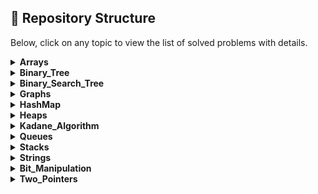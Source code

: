 ## 📁 Repository Structure

Below, click on any topic to view the list of solved problems with details.

<details>
<summary><strong>Arrays</strong></summary>

| S.No | QuestionNumber | Title | Link | Platform | Time | Space |
|---|---|---|---|---|---|---|
| 1 | 1380. | Lucky Number in a Matrix | [Link](https://leetcode.com/problems/lucky-numbers-in-a-matrix/) | LeetCode | O(m * n) | O(m + n) |
| 2 | 90. | Subsets II | [Link](https://leetcode.com/problems/subsets-ii/) | LeetCode | O(n^2 log n) | O(n^2) |
| 3 | 1508. | Range Sum of Sorted Subarray Sums | [Link](https://leetcode.com/problems/range-sum-of-sorted-subarray-sums) | LeetCode | O(n^2 log n) | O(n^2) |
| 4 | 991. | Broken Calculator | [Link](https://leetcode.com/problems/broken-calculator/) | LeetCode | O(log(target/startValue)) | O(1) |
| 5 | 1833. | Maximum Ice Cream Bars | [Link](https://leetcode.com/problems/maximum-ice-cream-bars/description/) | LeetCode | O(n log n) | O(1) |
| 6 | 27. | Remove Element | [Link](https://leetcode.com/problems/remove-element/) | LeetCode | O(n) | O(1) |
| 7 | 26. | Remove Duplicates from Sorted Array | [Link](https://leetcode.com/problems/remove-duplicates-from-sorted-array/) | LeetCode | O(n log n) | O(1) |
| 8 | 435. | Non-overlapping Intervals | [Link](https://leetcode.com/problems/non-overlapping-intervals/) | LeetCode | O(n log n) | O(1) |
| 9 | 80. | Remove Duplicates from Sorted Array II | [Link](https://leetcode.com/problems/remove-duplicates-from-sorted-array-ii/) | LeetCode | O(n) | O(1) |
| 10 | 2270. | Valid Split of an Array | [Link](https://leetcode.com/problems/number-of-ways-to-split-array/) | LeetCode | O(n) | O(1) |
| 11 | 77. | Combinations | [Link](https://leetcode.com/problems/combinations/) | LeetCode | O(n! / (k! * (n - k)!)) | O(k) |
| 12 | 202. | Happy Number | [Link](https://leetcode.com/problems/happy-number/) | LeetCode | O(log n) | O(1) |
| 13 | 56. | Merge Intervals | [Link](https://leetcode.com/problems/merge-intervals/) | LeetCode | O(n log n) | O(n) |
| 14 | 88. | Merge Sorted Array | [Link](https://leetcode.com/problems/merge-sorted-array/) | LeetCode | O((m + n) log(m + n)) | O(1) |
| 15 | 921. | Minimum Add to Make Parentheses Valid | [Link](https://leetcode.com/problems/minimum-add-to-make-parentheses-valid/) | LeetCode | O(n) | O(n) |
| 16 | 1051. | Height Checker | [Link](https://leetcode.com/problems/height-checker/) | LeetCode | O(n log n) | O(n) |
| 17 | 189. | Rotate Array | [Link](https://leetcode.com/problems/rotate-array/) | LeetCode | O(n) | O(1) |
| 18 | 1846. | Maximum Element After Decrementing And Rearranging | [Link](https://leetcode.com/problems/maximum-element-after-decreasing-and-rearranging/) | LeetCode | O(n log n) | O(1) |
| 19 | 1346. | Check If N and Its Double Exist | [Link](https://leetcode.com/problems/check-if-n-and-its-double-exist/) | LeetCode | O(n^2) | O(1) |
| 20 | 9. | Palindrome Number | [Link](https://leetcode.com/problems/palindrome-number/) | LeetCode | O(log n) | O(1) |
| 21 | - | Perfect Sum Problem | [Link](https://www.geeksforgeeks.org/problems/perfect-sum-problem5633/1) | GfG | O(n * target) | O(target) |
| 22 | 39. | Combination Sum | [Link](https://leetcode.com/problems/combination-sum/) | LeetCode | O(2^n) | O(k) |
| 23 | - | Subset Sum Problem | [Link](https://www.geeksforgeeks.org/problems/subset-sum-problem-1611555638/1) | GfG | O(n * sum) | O(n * sum) |
| 24 | 7. | Reverse Integer | [Link](https://leetcode.com/problems/reverse-integer/) | LeetCode | O(log n) | O(1) |
| 25 | 69. | Sqrt(x) | [Link](https://leetcode.com/problems/sqrtx/) | LeetCode | O(log x) | O(1) |
| 26 | 169. | Majority Element | [Link](https://leetcode.com/problems/majority-element/) | LeetCode | O(n) | O(1) |
| 27 | 121. | Buy and Sell Stock | [Link](https://leetcode.com/problems/best-time-to-buy-and-sell-stock/) | LeetCode | O(n) | O(1) |

</details>

<details>
<summary><strong>Binary_Tree</strong></summary>

| S.No | QuestionNumber | Title | Link | Platform | Time | Space |
|---|---|---|---|---|---|---|
| 1 | - | Perfect Binary Tree | [Link](https://www.geeksforgeeks.org/problems/perfect-binary-tree/1) | GfG | O(N) | O(h) |
| 2 | - | Children Sum Parent | [Link](https://www.geeksforgeeks.org/problems/children-sum-parent/1) | GfG | O(N) | O(H) |
| 3 | - | Largest Value in Each Level | [Link](https://www.geeksforgeeks.org/problems/largest-value-in-each-level/1) | GfG | O(N) | O(N) |
| 4 | 872. | Leaf-Similar Trees | [Link](https://leetcode.com/problems/leaf-similar-trees/) | LeetCode | O(N + M) | O(N + M) |
| 5 | 110. | Balanced Binary Tree | [Link](https://leetcode.com/problems/balanced-binary-tree/) | LeetCode | O(N) | O(h) |
| 6 | - | Maximum Node Level | [Link](https://www.geeksforgeeks.org/problems/maximum-node-level/1) | GfG | O(n) | O(n) |
| 7 | - | Root to Leaf Paths | [Link](https://www.geeksforgeeks.org/problems/root-to-leaf-paths/1) | GfG | O(N * h) | O(N * h) |
| 8 | 100. | Same Tree | [Link](https://leetcode.com/problems/same-tree/) | LeetCode | O(N) | O(N) |
| 9 | - | Nodes at Odd Levels | [Link](https://www.geeksforgeeks.org/problems/nodes-at-odd-levels/1) | GfG | O(N) | O(N) |
| 10 | - | Top View of Binary Tree | [Link](https://www.geeksforgeeks.org/problems/top-view-of-binary-tree/1) | GfG | O(N log N) | O(N) |
| 11 | 236. | Lowest Common Ancestor of a Binary Tree | [Link](https://leetcode.com/problems/lowest-common-ancestor-of-a-binary-tree/) | LeetCode | O(N) | O(H) |
| 12 | - | Root to Leaf Path Sum | [Link](https://www.geeksforgeeks.org/problems/root-to-leaf-paths-sum/1) | GfG | O(N) | O(H) |
| 13 | 101. | Symmetric Tree | [Link](https://leetcode.com/problems/symmetric-tree/) | LeetCode | O(N) | O(N) |
| 14 | 117. | Populating Next Right Pointers in Each Node2 II | [Link](https://leetcode.com/problems/populating-next-right-pointers-in-each-node2-ii/description/) | LeetCode | O(N) | O(N) |
| 15 | - | Find the Distance Between Two Nodes | [Link](https://www.geeksforgeeks.org/problems/find-the-distance-between-two-nodes4402/1) | GfG | O(log(max(x, y))) | O(1) |
| 16 | 199. | Binary Tree Right Side View | [Link](https://leetcode.com/problems/binary-tree-right-side-view/description/) | LeetCode | O(N) | O(H) |
| 17 | - | Left View of Binary Tree | [Link](https://www.geeksforgeeks.org/problems/left-view-of-binary-tree/1) | GfG | O(N) | O(N) |
| 18 | 226. | Binary Tree | [Link](https://leetcode.com/problems/invert-binary-tree/description/) | LeetCode | O(N) | O(H) |
| 19 | 111. | Minimum Depth of Binary Tree | [Link](https://leetcode.com/problems/minimum-depth-of-binary-tree/) | LeetCode | O(N) | O(H) |
| 20 | 112. | Path Sum | [Link](https://leetcode.com/problems/path-sum/submissions/1699844158/) | LeetCode | O(N) | O(N) |
| 21 | 669. | Trim a Binary Search Tree | [Link](https://leetcode.com/problems/trim-a-binary-search-tree/description/) | LeetCode | O(N) | O(H) |
| 22 | - | Bottom View of Binary Tree | [Link](https://www.geeksforgeeks.org/problems/bottom-view-of-binary-tree/1) | GfG | O(N log N) | O(N) |
| 23 | 543. | Diameter of Binary Tree | [Link](https://leetcode.com/problems/diameter-of-binary-tree/) | LeetCode |  |  |

</details>

<details>
<summary><strong>Binary_Search_Tree</strong></summary>

| S.No | QuestionNumber | Title | Link | Platform | Time | Space |
|---|---|---|---|---|---|---|
| 1 | - | Print BST Elements in Given Range | [Link](https://practice.geeksforgeeks.org/problems/print-bst-elements-in-given-range/1) | GfG | O(N) | O(N) |
| 2 | - | Largest BST from BT | [Link](https://www.geeksforgeeks.org/problems/largest-bst/1) | GfG | O(N) | O(N) |
| 3 | 450. | Delete Node in BST | [Link](https://leetcode.com/problems/delete-node-in-a-bst/submissions/1701090443/) | LeetCode | O(H) | O(H) |
| 4 | 701. | Insert into Binary Search Tree | [Link](https://leetcode.com/problems/insert-into-a-binary-search-tree/) | LeetCode | O(n) worst-case | O(n) worst-case |
| 5 | 95. | Unique Binary Search Trees II | [Link](https://leetcode.com/problems/unique-binary-search-trees-ii/description) | LeetCode | O(4^n / n^(3/2)) | O(n) |
| 6 | 230. | Kth Smallest Element in a BST | [Link](https://leetcode.com/problems/kth-smallest-element-in-a-bst/description) | LeetCode | O(H + k) | O(H) |
| 7 | 108. | Convert Sorted Array to Binary Search Tree | [Link](https://leetcode.com/problems/convert-sorted-array-to-binary-search-tree/) | LeetCode | O(N) | O(N) |
| 8 | - | Minimum Element in BST | [Link](https://www.geeksforgeeks.org/problems/minimum-element-in-bst/1) | GfG | O(H) | O(1) |
| 9 | 99. | Recover Binary Search Tree | [Link](https://leetcode.com/problems/recover-binary-search-tree/description/) | LeetCode | O(N) | O(H) where H is the height of the tree |
| 10 | - | Floor in BST | [Link](https://www.geeksforgeeks.org/problems/floor-in-bst/1) | GfG | O(h) |  |
| 11 | - | Check Whether BST Contains Dead End | [Link](https://www.geeksforgeeks.org/problems/check-whether-bst-contains-dead-end/1) | GfG | O(N) | O(N) |
| 12 | - | Brothers from Different Root | [Link](https://www.geeksforgeeks.org/problems/brothers-from-different-root/1) | GfG | O(N1 + N2) | O(N1 + N2) |
| 13 | - | Merge Two BSTs | [Link](https://www.geeksforgeeks.org/problems/merge-two-bst-s/1) | GfG | O(N + M) | O(N + M) |
| 14 | - | Sum of K Smallest Elements in BST | [Link](https://www.geeksforgeeks.org/problems/sum-of-k-smallest-elements-in-bst3029/1) | GfG | O(N) | O(N) |
| 15 | - | Delete Nodes Greater Than K | [Link](https://www.geeksforgeeks.org/problems/delete-nodes-greater-than-k/1) | GfG | O(N) | O(N) |
| 16 | 700. | Search in a Binary Search Tree | [Link](https://leetcode.com/problems/search-in-a-binary-search-tree/) | LeetCode | O(H) | O(H) |
| 17 | 98. | Validate Binary Search Tree | [Link](https://leetcode.com/problems/validate-binary-search-tree/description/) | LeetCode | O(H) | O(H) |
| 18 | 109. | Convert Sorted List to Binary Search Tree | [Link](https://leetcode.com/problems/convert-sorted-list-to-binary-search-tree/) | LeetCode | O(N) | O(log N) |
| 19 | - | Print Common Nodes in BST | [Link](https://www.geeksforgeeks.org/problems/print-common-nodes-in-bst/1) | GfG | O(N1 + N2) | O(N1 + N2) |
| 20 | 653. | Two Sum IV - Input is a BST | [Link](https://leetcode.com/problems/two-sum-iv-input-is-a-bst) | LeetCode | O(N) | O(N) |
| 21 | - | Implementing Ceil in BST | [Link](https://www.geeksforgeeks.org/problems/implementing-ceil-in-bst/1) | GfG | O(h) | O(1) |
| 22 | 1382. | Balance a Binary Search Tree | [Link](https://leetcode.com/problems/balance-a-binary-search-tree/description/) | LeetCode | O(N) | O(N) |
| 23 | - | Predecessor and Successor in BST | [Link](https://www.geeksforgeeks.org/problems/predecessor-and-successor/1) | GfG | O(N) | O(N) |
| 24 | - | Median of BST | [Link](https://www.geeksforgeeks.org/problems/median-of-bst/1) | GfG | O(N) | O(N) |

</details>

<details>
<summary><strong>Graphs</strong></summary>

| S.No | QuestionNumber | Title | Link | Platform | Time | Space |
|---|---|---|---|---|---|---|
| 1 | - | Print Adjacency List | [Link](https://www.geeksforgeeks.org/problems/print-adjacency-list-1587115620/1) | GfG | O(V + E) | O(V + E) |
| 2 | - | BFS Traversal of Graph | [Link](https://www.geeksforgeeks.org/problems/bfs-traversal-of-graph/1) | GfG | O(V + E) | O(V + E) |
| 3 | - | Depth First Traversal of Graph | [Link](https://www.geeksforgeeks.org/problems/depth-first-traversal-for-a-graph/1) | GfG | O(V + E) | O(V) |
| 4 | - | Creating and Printing Adjacency List | [Link](https://www.naukri.com/code360/problems/creating-and-printing_1214551) | GfG | O(V + E) | O(V + E) |

</details>

<details>
<summary><strong>HashMap</strong></summary>

| S.No | QuestionNumber | Title | Link | Platform | Time | Space |
|---|---|---|---|---|---|---|
| 1 | 930. | Binary Subarrays With Sum | [Link](https://leetcode.com/problems/binary-subarrays-with-sum/) | LeetCode | O(n) | O(n) |
| 2 | 383. | Ransom Note | [Link](https://leetcode.com/problems/ransom-note/description/) | LeetCode | O(n + m) | O(n) |

</details>

<details>
<summary><strong>Heaps</strong></summary>

| S.No | QuestionNumber | Title | Link | Platform | Time | Space |
|---|---|---|---|---|---|---|
| 1 | 1046. | Last Stone Weight | [Link](https://leetcode.com/problems/last-stone-weight/description/) | LeetCode | O(N log N) | O(N) for the priority queue |
| 2 | 347. | Top K Frequent Elements | [Link](https://leetcode.com/problems/top-k-frequent-elements/description/) | LeetCode | O(N log K) | O(K) for the priority queue |
| 3 | - | https://www.geeksforgeeks.org/problems/sum-of-elements-between-k1th-and-k2th-smallest-elements3133/1 |  | GfG | O(N long N) | O(N) for the priority queue |
| 4 | - | https://www.geeksforgeeks.org/problems/merge-k-sorted-arrays/1 |  | GfG | O(N log K) | O(N) for the priority queue |
| 5 | - | https://www.geeksforgeeks.org/problems/merge-two-binary-max-heap0144/1 |  | GfG | O((N + M) log(N + M)) | O(N + M) for the priority queue |
| 6 | - | https://www.geeksforgeeks.org/problems/does-array-represent-heap4345/1 |  | GfG | O(N) | O(1) |
| 7 | - | https://www.geeksforgeeks.org/problems/minimum-cost-of-ropes-1587115620/1 |  | GfG | O(N log N) | O(N) for the priority queue |
| 8 | - | https://www.geeksforgeeks.org/problems/kth-smallest-element5635/1 |  | GfG | O(N log K) | O(K) for the priority queue |
| 9 | 2558. | Take Gifts From the Richest Pile | [Link](https://leetcode.com/problems/take-gifts-from-the-richest-pile/) | LeetCode | O(k log N) where N is the number of gifts | O(N) for the priority queue |
| 10 | - | https://www.geeksforgeeks.org/problems/height-of-heap5025/1 |  | GfG | O(log N) | O(1) |

</details>

<details>
<summary><strong>Kadane_Algorithm</strong></summary>

| S.No | QuestionNumber | Title | Link | Platform | Time | Space |
|---|---|---|---|---|---|---|
| 1 | 918. | Maximum Sum Circular Subarray | [Link](https://leetcode.com/problems/maximum-sum-circular-subarray/) | LeetCode | O(n) | O(1) |

</details>

<details>
<summary><strong>Queues</strong></summary>

| S.No | QuestionNumber | Title | Link | Platform | Time | Space |
|---|---|---|---|---|---|---|
| 1 | 225. | Implement Stack using Queues | [Link](https://leetcode.com/problems/implement-stack-using-queues/) | LeetCode |  |  |

</details>

<details>
<summary><strong>Stacks</strong></summary>

_No problems yet._

</details>

<details>
<summary><strong>Strings</strong></summary>

| S.No | QuestionNumber | Title | Link | Platform | Time | Space |
|---|---|---|---|---|---|---|
| 1 | 3304. | Kth Character in String Game I | [Link](https://leetcode.com/problems/find-the-k-th-character-in-string-game-i) | LeetCode |  |  |
| 2 | 1328. | Break a Palindrome | [Link](https://leetcode.com/problems/break-a-palindrome/) | LeetCode | O(n) | O(n) |
| 3 | 3136. | Valid Word | [Link](https://leetcode.com/problems/valid-word/) | LeetCode |  |  |
| 4 | 131. | Palindrome Partioning | [Link](https://leetcode.com/problems/palindrome-partitioning/) | LeetCode |  |  |
| 5 | 17. | Letter Combinations of Phone Number | [Link](https://leetcode.com/problems/letter-combinations-of-a-phone-number/) | LeetCode |  |  |
| 6 | 205 | : Isomorphic Strings | [Link](https://leetcode.com/problems/isomorphic-strings/) | LeetCode |  |  |

</details>

<details>
<summary><strong>Bit_Manipulation</strong></summary>

| S.No | QuestionNumber | Title | Link | Platform | Time | Space |
|---|---|---|---|---|---|---|
| 1 | - | https://www.geeksforgeeks.org/problems/bit-manipulation-1666686020/1 |  | GfG | O(1) | O(1) |
| 2 | - | https://www.geeksforgeeks.org/problems/odd-or-even3618/1 |  | GfG | O(1) | O(1) |
| 3 | 231. | Power of Two | [Link](https://leetcode.com/problems/power-of-two/) | LeetCode | O(1) | O(1) |
| 4 | - | https://www.geeksforgeeks.org/problems/rightmost-different-bit-1587115621/1 |  | GfG | O(log(max(m, n))) | O(1) |
| 5 | 485. | Max Consecutive Ones | [Link](https://leetcode.com/problems/max-consecutive-ones/) | LeetCode |  |  |
| 6 | 338. | Counting Bits | [Link](https://leetcode.com/problems/counting-bits/) | LeetCode | O(n) | O(n) |
| 7 | - | https://www.geeksforgeeks.org/problems/find-xor-of-numbers-from-l-to-r/1 |  | GfG | O(1) | O(1) |
| 8 | - | https://www.geeksforgeeks.org/problems/set-the-rightmost-unset-bit4436/1 |  | GfG | O(1) | O(1) |
| 9 | 2220. | Minimum Bit Flips to Convert Number | [Link](https://leetcode.com/problems/minimum-bit-flips-to-convert-number/) | LeetCode |  |  |
| 10 | - | https://www.geeksforgeeks.org/problems/find-first-set-bit-1587115620/1 |  | GfG | O(log n) | O(1) |
| 11 | - | https://www.geeksforgeeks.org/check-kth-bit-set-not/ |  | GfG | O(1) | O(1) |
| 12 | - | https://www.geeksforgeeks.org/problems/swap-two-numbers3844/1 |  | GfG | O(1) | O(1) |
| 13 | - | https://www.geeksforgeeks.org/problems/print-all-bitwise-subsets-of-a-number-n3301/1 |  | GfG | O(n) | O(n) |
| 14 | 136. | Single Number | [Link](https://leetcode.com/problems/single-number/) | LeetCode | O(n) | O(1) |
| 15 | 67. | Add Binary | [Link](https://leetcode.com/problems/add-binary/) | LeetCode |  |  |
| 16 | 191. | Number of 1 Bits | [Link](https://leetcode.com/problems/number-of-1-bits/) | LeetCode | O(log n) | O(1) |

</details>

<details>
<summary><strong>Two_Pointers</strong></summary>

| S.No | QuestionNumber | Title | Link | Platform | Time | Space |
|---|---|---|---|---|---|---|
| 1 | 125. | Valid Palindrome | [Link](https://leetcode.com/problems/valid-palindrome/) | LeetCode |  |  |
| 2 | 948. | Bag of Tokens | [Link](https://leetcode.com/problems/bag-of-tokens/) | LeetCode | O(n log n) | O(1) |
| 3 | 3 | : Longest Substring Without Repeating Characters | [Link](https://leetcode.com/problems/longest-substring-without-repeating-characters) | LeetCode |  |  |
| 4 | 1358 | : Number of Substrings Containing All Three Characters | [Link](https://leetcode.com/problems/number-of-substrings-containing-all-three-characters/) | LeetCode |  |  |
| 5 | 209. | Minimum Size Subarray Sum | [Link](https://leetcode.com/problems/minimum-size-subarray-sum/) | LeetCode |  |  |
| 6 | 128. | Longest Consecutive Sequence | [Link](https://leetcode.com/problems/longest-consecutive-sequence/) | LeetCode |  |  |
| 7 | 2958. | Length of Longest Subarray with at most K Frequency | [Link](https://leetcode.com/problems/length-of-longest-subarray-with-at-most-k-frequency) | LeetCode |  |  |
| 8 | 713. | Subarray Product Less Than K | [Link](https://leetcode.com/problems/subarray-product-less-than-k/) | LeetCode |  |  |
| 9 | 167. | Two Sum II - Input array is sorted | [Link](https://leetcode.com/problems/two-sum-ii-input-array-is-sorted) | LeetCode | O(n) | O(1) |
| 10 | 881. | Boats to Save People | [Link](https://leetcode.com/problems/boats-to-save-people/) | LeetCode | O(n log n) | O(1) |
| 11 | 875. | Koko Eating Bananas | [Link](https://leetcode.com/problems/koko-eating-bananas/) | LeetCode |  |  |
| 12 | 1482. | Minimum Number of Days to Make m Bouquets | [Link](https://leetcode.com/problems/minimum-number-of-days-to-make-m-bouquets/) | LeetCode |  |  |

</details>
